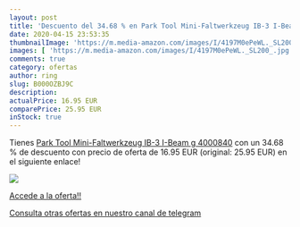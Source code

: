 ```yaml
---
layout: post
title: 'Descuento del 34.68 % en Park Tool Mini-Faltwerkzeug IB-3 I-Beam '
date: 2020-04-15 23:53:35
thumbnailImage: 'https://m.media-amazon.com/images/I/4197M0ePeWL._SL200_.jpg'
images: [ 'https://m.media-amazon.com/images/I/4197M0ePeWL._SL200_.jpg' ]
comments: true
category: ofertas
author: ring
slug: B000OZBJ9C
description:
actualPrice: 16.95 EUR
comparePrice: 25.95 EUR
inStock: true
---
```


Tienes [Park Tool Mini-Faltwerkzeug IB-3 I-Beam g  4000840](https://www.amazon.com/dp/B000OZBJ9C/?tag=redken08-20) con un 34.68 % de descuento con precio de oferta de 16.95 EUR (original: 25.95 EUR) en el siguiente enlace!

[![](https://m.media-amazon.com/images/I/4197M0ePeWL._SL200_.jpg)](https://www.amazon.com/dp/B000OZBJ9C/?tag=redken08-20)

[Accede a la oferta!!](https://www.amazon.com/dp/B000OZBJ9C/?tag=redken08-20)

[Consulta otras ofertas en nuestro canal de telegram](https://t.me/s/ofertas25)
